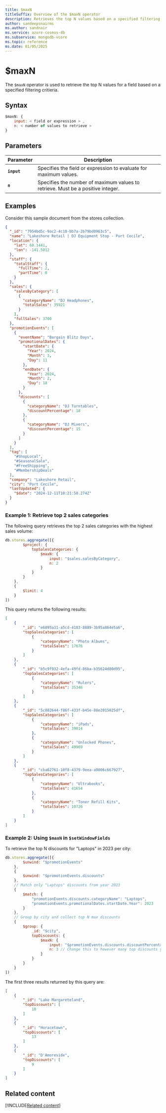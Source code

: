 ```yaml
---
title: $maxN
titleSuffix: Overview of the $maxN operator
description: Retrieves the top N values based on a specified filtering criteria
author: sandeepsnairms
ms.author: sandnair
ms.service: azure-cosmos-db
ms.subservice: mongodb-vcore
ms.topic: reference
ms.date: 01/05/2025
---
```


# $maxN

The `$maxN` operator is used to retrieve the top N values for a field based on a specified filtering critieria. 

## Syntax

```javascript
$maxN: {
    input: < field or expression > ,
    n: < number of values to retrieve >
}
```

## Parameters  
| Parameter | Description |
| --- | --- |
| **`input`** | Specifies the field or expression to evaluate for maximum values. |
| **`n`** | Specifies the number of maximum values to retrieve. Must be a positive integer. |

## Examples

Consider this sample document from the stores collection.

```json
{
  "_id": "7954bd5c-9ac2-4c10-bb7a-2b79bd0963c5",
  "name": "Lakeshore Retail | DJ Equipment Stop - Port Cecile",
  "location": {
    "lat": 60.1441,
    "lon": -141.5012
  },
  "staff": {
    "totalStaff": {
      "fullTime": 2,
      "partTime": 0
    }
  },
  "sales": {
    "salesByCategory": [
      {
        "categoryName": "DJ Headphones",
        "totalSales": 35921
      }
    ],
    "fullSales": 3700
  },
  "promotionEvents": [
    {
      "eventName": "Bargain Blitz Days",
      "promotionalDates": {
        "startDate": {
          "Year": 2024,
          "Month": 3,
          "Day": 11
        },
        "endDate": {
          "Year": 2024,
          "Month": 2,
          "Day": 18
        }
      },
      "discounts": [
        {
          "categoryName": "DJ Turntables",
          "discountPercentage": 18
        },
        {
          "categoryName": "DJ Mixers",
          "discountPercentage": 15
        }
      ]
    }
  ],
  "tag": [
    "#ShopLocal",
    "#SeasonalSale",
    "#FreeShipping",
    "#MembershipDeals"
  ],
  "company": "Lakeshore Retail",
  "city": "Port Cecile",
  "lastUpdated": {
    "$date": "2024-12-11T10:21:58.274Z"
  }
}
```


### Example 1: Retrieve top 2 sales categories

The following query retrieves the top 2 sales categories with the highest sales volume:

```javascript
db.stores.aggregate([{
        $project: {
            topSalesCategories: {
                $maxN: {
                    input: "$sales.salesByCategory",
                    n: 2
                }
            }
        }
    },
    {
        $limit: 4
    }
])
```

This query returns the following results:

```json
[
    {
        "_id": "e6895a31-a5cd-4103-8889-3b95a864e5a6",
        "topSalesCategories": [
            {
                "categoryName": "Photo Albums",
                "totalSales": 17676
            }
        ]
    },
    {
        "_id": "b5c9f932-4efa-49fd-86ba-b35624d80d95",
        "topSalesCategories": [
            {
                "categoryName": "Rulers",
                "totalSales": 35346
            }
        ]
    },
    {
        "_id": "5c882644-f86f-433f-b45e-88e2015825df",
        "topSalesCategories": [
            {
                "categoryName": "iPads",
                "totalSales": 39014
            },
            {
                "categoryName": "Unlocked Phones",
                "totalSales": 49969
            }
        ]
    },
    {
        "_id": "cba62761-10f8-4379-9eea-a9006c667927",
        "topSalesCategories": [
            {
                "categoryName": "Ultrabooks",
                "totalSales": 41654
            },
            {
                "categoryName": "Toner Refill Kits",
                "totalSales": 10726
            }
        ]
    }
]
```

### Example 2: Using `$maxN` in `$setWindowFields`

To retrieve the top N discounts for "Laptops" in 2023 per city:

```javascript
db.stores.aggregate([{
        $unwind: "$promotionEvents"
    },
    {
        $unwind: "$promotionEvents.discounts"
    },
    // Match only "Laptops" discounts from year 2023
    {
        $match: {
            "promotionEvents.discounts.categoryName": "Laptops",
            "promotionEvents.promotionalDates.startDate.Year": 2023
        }
    },
    // Group by city and collect top N max discounts
    {
        $group: {
            _id: "$city",
            topDiscounts: {
                $maxN: {
                    input: "$promotionEvents.discounts.discountPercentage",
                    n: 3 // Change this to however many top discounts you want
                }
            }
        }
    }
])
```

The first three results returned by this query are:

```json
[
    {
        "_id": "Lake Margareteland",
        "topDiscounts": [
            18
        ]
    },
    {
        "_id": "Horacetown",
        "topDiscounts": [
            13
        ]
    },
    {
        "_id": "D'Amoreside",
        "topDiscounts": [
            9
        ]
    }
]
```

## Related content
[!INCLUDE[Related content](../includes/related-content.md)]
